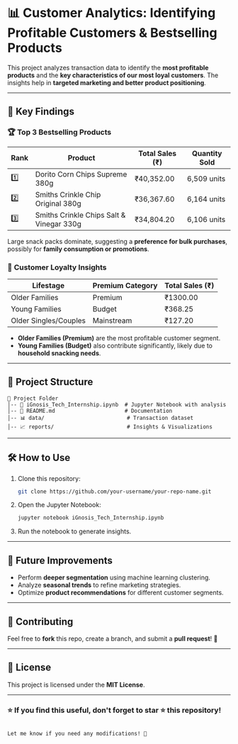 # 📊 Customer Analytics: Identifying Profitable Customers & Bestselling Products

This project analyzes transaction data to identify the **most profitable products** and the **key characteristics of our most loyal customers**. The insights help in **targeted marketing and better product positioning**.

---

## 🚀 Key Findings

### 🏆 **Top 3 Bestselling Products**
| Rank | Product | Total Sales (₹) | Quantity Sold |
|------|------------------------------------|------------|---------------|
| 1️⃣  | Dorito Corn Chips Supreme 380g   | ₹40,352.00 | 6,509 units   |
| 2️⃣  | Smiths Crinkle Chip Original 380g | ₹36,367.60 | 6,164 units   |
| 3️⃣  | Smiths Crinkle Chips Salt & Vinegar 330g | ₹34,804.20 | 6,106 units   |

Large snack packs dominate, suggesting a **preference for bulk purchases**, possibly for **family consumption or promotions**.

### 🎯 **Customer Loyalty Insights**
| Lifestage | Premium Category | Total Sales (₹) |
|-----------|-----------------|-----------------|
| Older Families | Premium | ₹1300.00 |
| Young Families | Budget | ₹368.25 |
| Older Singles/Couples | Mainstream | ₹127.20 |

- **Older Families (Premium)** are the most profitable customer segment.
- **Young Families (Budget)** also contribute significantly, likely due to **household snacking needs**.

---

## 📂 Project Structure

```
📁 Project Folder
│-- 📜 iGnosis_Tech_Internship.ipynb  # Jupyter Notebook with analysis
│-- 📜 README.md                      # Documentation
│-- 📊 data/                          # Transaction dataset
│-- 📈 reports/                       # Insights & Visualizations
```

---

## 🛠️ How to Use

1. Clone this repository:
   ```sh
   git clone https://github.com/your-username/your-repo-name.git
   ```
2. Open the Jupyter Notebook:
   ```sh
   jupyter notebook iGnosis_Tech_Internship.ipynb
   ```
3. Run the notebook to generate insights.

---

## 📌 Future Improvements
- Perform **deeper segmentation** using machine learning clustering.
- Analyze **seasonal trends** to refine marketing strategies.
- Optimize **product recommendations** for different customer segments.

---

## 🤝 Contributing
Feel free to **fork** this repo, create a branch, and submit a **pull request**! 🚀

---

## 📜 License
This project is licensed under the **MIT License**.

---

### ⭐ If you find this useful, don't forget to **star ⭐ this repository!**
```

Let me know if you need any modifications! 🚀
